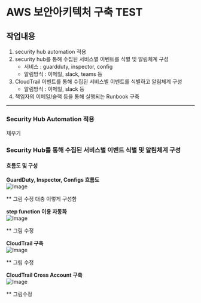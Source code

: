 # AWS 보안아키텍처 구축 TEST
## 작업내용
1. security hub automation 적용
2. security hub를 통해 수집된 서비스별 이벤트를 식별 및 알림체계 구성
    - 서비스 : guardduty, inspector, config
    - 알림방식 : 이메일, slack, teams 등
3. CloudTrail 이벤트를 통해 수집된 서비스별 이벤트를 식별하고 알림체계 구성
    - 알림방식 : 이메일, slack 등
4. 책임자의 이메일/슬랙 등을 통해 실행되는 Runbook 구축
---

### Security Hub Automation 적용
채우기

### Security Hub를 통해 수집된 서비스별 이벤트 식별 및 알림체계 구성

#### 흐름도 및 구성
__GuardDuty, Inspector, Configs 흐름도__ <br>
![Image](https://github.com/user-attachments/assets/277cf191-5dd2-4e4d-a30f-4fc55082c69c)

** 그림 수정
대충 이렇게 구성함


__step function 이용 자동화__ <br>
![Image](https://github.com/user-attachments/assets/a5587cfc-bd3e-43b0-ad3d-a14e786b11ba)

** 그림 수정

__CloudTrail 구축__ <br>
![Image](https://github.com/user-attachments/assets/018f6abd-908a-4f81-95be-9ed1472038b2)

** 그림 수정

__CloudTrail Cross Account 구축__ <br>
![Image](https://github.com/user-attachments/assets/56759245-53bb-4e06-b1e4-e2254e8f502b)

** 그림수정
